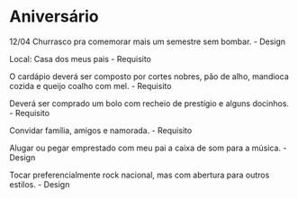 # Aniversário

12/04
Churrasco pra comemorar mais um semestre sem bombar. - Design

Local: Casa dos meus pais - Requisito

 O cardápio deverá ser composto por cortes nobres, pão de alho, mandioca cozida e queijo coalho com mel. - Requisito
 
 Deverá ser comprado um bolo com recheio de prestígio e alguns docinhos. - Requisito
 
 Convidar família, amigos e namorada. - Requisito
 
 Alugar ou pegar emprestado com meu pai a caixa de som para a música. - Design
 
 Tocar preferencialmente rock nacional, mas com abertura para outros estilos. - Design
